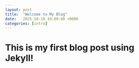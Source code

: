 ```yaml
---
layout: post
title:  "Welcome to My Blog"
date:   2025-10-18 10:00:00 +0000
categories: [intro]
---
```


# This is my first blog post using Jekyll!
